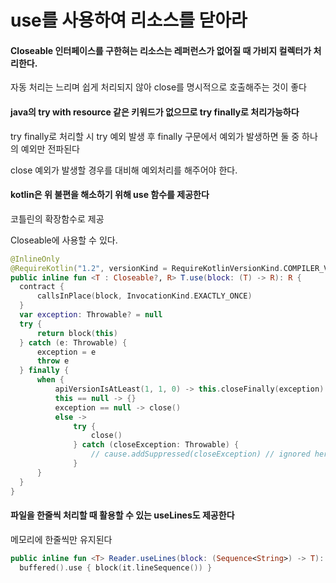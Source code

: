 # use를 사용하여 리소스를 닫아라

#### Closeable 인터페이스를 구한혀는 리소스는 레퍼런스가 없어질 때 가비지 컬렉터가 처리한다.

자동 처리는 느리며 쉽게 처리되지 않아 close를 명시적으로 호출해주는 것이 좋다

#### java의 try with resource 같은 키워드가 없으므로 try finally로 처리가능하다

try finally로 처리할 시 try 예외 발생 후 finally 구문에서 예외가 발생하면 둘 중 하나의 예외만 전파된다

close 예외가 발생할 경우를 대비해 예외처리를 해주어야 한다.

#### kotlin은 위 불편을 해소하기 위해 use 함수를 제공한다

코틀린의 확장함수로 제공

Closeable에 사용할 수 있다.

```kotlin
@InlineOnly
@RequireKotlin("1.2", versionKind = RequireKotlinVersionKind.COMPILER_VERSION, message = "Requires newer compiler version to be inlined correctly.")
public inline fun <T : Closeable?, R> T.use(block: (T) -> R): R {
  contract {
      callsInPlace(block, InvocationKind.EXACTLY_ONCE)
  }
  var exception: Throwable? = null
  try {
      return block(this)
  } catch (e: Throwable) {
      exception = e
      throw e
  } finally {
      when {
          apiVersionIsAtLeast(1, 1, 0) -> this.closeFinally(exception)
          this == null -> {}
          exception == null -> close()
          else ->
              try {
                  close()
              } catch (closeException: Throwable) {
                  // cause.addSuppressed(closeException) // ignored here
              }
      }
  }
}
```

#### 파일을 한줄씩 처리할 때 활용할 수 있는 useLines도 제공한다

메모리에 한줄씩만 유지된다

```kotlin
public inline fun <T> Reader.useLines(block: (Sequence<String>) -> T): T =
  buffered().use { block(it.lineSequence()) }
```
